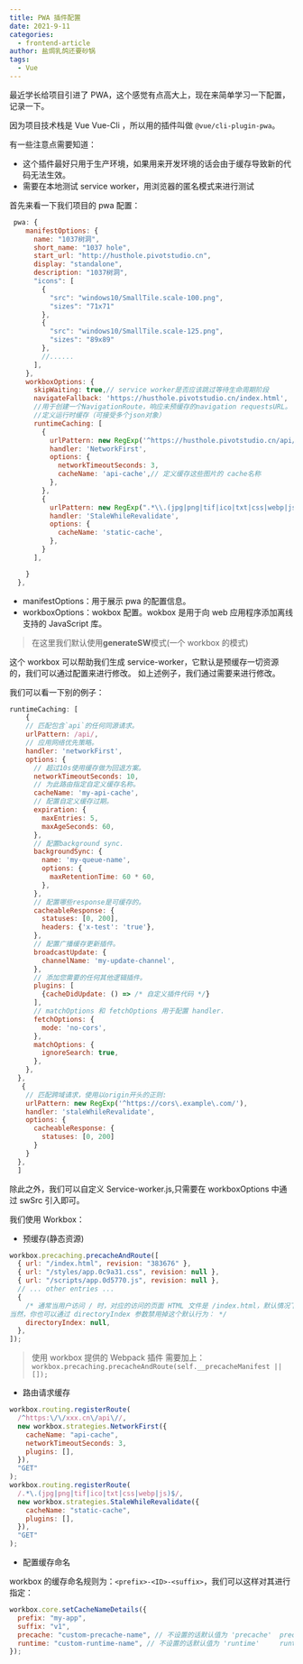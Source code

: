 ```yaml
---
title: PWA 插件配置
date: 2021-9-11
categories:
  - frontend-article
author: 盐焗乳鸽还要砂锅
tags:
  - Vue
---
```


最近学长给项目引进了 PWA，这个感觉有点高大上，现在来简单学习一下配置，记录一下。

因为项目技术栈是 Vue Vue-Cli ，所以用的插件叫做 `@vue/cli-plugin-pwa`。

有一些注意点需要知道：

- 这个插件最好只用于生产环境，如果用来开发环境的话会由于缓存导致新的代码无法生效。
- 需要在本地测试 service worker，用浏览器的匿名模式来进行测试

首先来看一下我们项目的 pwa 配置：

```js
 pwa: {
    manifestOptions: {
      name: "1037树洞",
      short_name: "1037 hole",
      start_url: "http://husthole.pivotstudio.cn",
      display: "standalone",
      description: "1037树洞",
      "icons": [
        {
          "src": "windows10/SmallTile.scale-100.png",
          "sizes": "71x71"
        },
        {
          "src": "windows10/SmallTile.scale-125.png",
          "sizes": "89x89"
        },
        //......
      ],
    },
    workboxOptions: {
      skipWaiting: true,// service worker是否应该跳过等待生命周期阶段
      navigateFallback: 'https://husthole.pivotstudio.cn/index.html',
      //用于创建一个NavigationRoute，响应未预缓存的navigation requestsURL。
      //定义运行时缓存（可接受多个json对象）
      runtimeCaching: [
        {
          urlPattern: new RegExp('^https://husthole.pivotstudio.cn/api/'),
          handler: 'NetworkFirst',
          options: {
            networkTimeoutSeconds: 3,
            cacheName: 'api-cache',// 定义缓存这些图片的 cache名称
          },
        },
        {
          urlPattern: new RegExp(".*\\.(jpg|png|tif|ico|txt|css|webp|js)$"),
          handler: 'StaleWhileRevalidate',
          options: {
            cacheName: 'static-cache',
          },
        }
      ],

    }
  },
```

- manifestOptions：用于展示 pwa 的配置信息。
- workboxOptions：wokbox 配置。wokbox 是用于向 web 应用程序添加离线支持的 JavaScript 库。

> 在这里我们默认使用**generateSW**模式(一个 workbox 的模式)

这个 workbox 可以帮助我们生成 service-worker，它默认是预缓存一切资源的，我们可以通过配置来进行修改。
如上述例子，我们通过需要来进行修改。

我们可以看一下别的例子：

```js
runtimeCaching: [
    {
    // 匹配包含`api`的任何同源请求。
    urlPattern: /api/,
    // 应用网络优先策略。
    handler: 'networkFirst',
    options: {
      // 超过10s使用缓存做为回退方案。
      networkTimeoutSeconds: 10,
      // 为此路由指定自定义缓存名称。
      cacheName: 'my-api-cache',
      // 配置自定义缓存过期。
      expiration: {
        maxEntries: 5,
        maxAgeSeconds: 60,
      },
      // 配置background sync.
      backgroundSync: {
        name: 'my-queue-name',
        options: {
          maxRetentionTime: 60 * 60,
        },
      },
      // 配置哪些response是可缓存的。
      cacheableResponse: {
        statuses: [0, 200],
        headers: {'x-test': 'true'},
      },
      // 配置广播缓存更新插件。
      broadcastUpdate: {
        channelName: 'my-update-channel',
      },
      // 添加您需要的任何其他逻辑插件。
      plugins: [
        {cacheDidUpdate: () => /* 自定义插件代码 */}
      ],
      // matchOptions 和 fetchOptions 用于配置 handler.
      fetchOptions: {
        mode: 'no-cors',
      },
      matchOptions: {
        ignoreSearch: true,
      },
    },
  },
   {
    // 匹配跨域请求，使用以origin开头的正则:
    urlPattern: new RegExp('^https://cors\.example\.com/'),
    handler: 'staleWhileRevalidate',
    options: {
      cacheableResponse: {
        statuses: [0, 200]
      }
    }
  },
  ]
```

除此之外，我们可以自定义 Service-worker.js,只需要在 workboxOptions 中通过 swSrc 引入即可。

我们使用 Workbox：

- 预缓存(静态资源)

```js
workbox.precaching.precacheAndRoute([
  { url: "/index.html", revision: "383676" },
  { url: "/styles/app.0c9a31.css", revision: null },
  { url: "/scripts/app.0d5770.js", revision: null },
  // ... other entries ...
  {
    /* 通常当用户访问 / 时，对应的访问的页面 HTML 文件是 /index.html，默认情况下，precache 路由机制会在任何 URL 的结尾的 / 后加上 index.html，这就以为着你预缓存的任何 index.html 都可以通过 /index.html 或者 / 访问到。
当然，你也可以通过 directoryIndex 参数禁用掉这个默认行为： */
    directoryIndex: null,
  },
]);
```

> 使用 workbox 提供的 Webpack 插件 需要加上：`workbox.precaching.precacheAndRoute(self.__precacheManifest || []);`

- 路由请求缓存

```js
workbox.routing.registerRoute(
  /^https:\/\/xxx.cn\/api\//,
  new workbox.strategies.NetworkFirst({
    cacheName: "api-cache",
    networkTimeoutSeconds: 3,
    plugins: [],
  }),
  "GET"
);
workbox.routing.registerRoute(
  /.*\.(jpg|png|tif|ico|txt|css|webp|js)$/,
  new workbox.strategies.StaleWhileRevalidate({
    cacheName: "static-cache",
    plugins: [],
  }),
  "GET"
);
```

- 配置缓存命名

workbox 的缓存命名规则为：`<prefix>-<ID>-<suffix>`，我们可以这样对其进行指定：

```js
workbox.core.setCacheNameDetails({
  prefix: "my-app",
  suffix: "v1",
  precache: "custom-precache-name", // 不设置的话默认值为 'precache'  precache类型
  runtime: "custom-runtime-name", // 不设置的话默认值为 'runtime'     runtime类型
});
```
